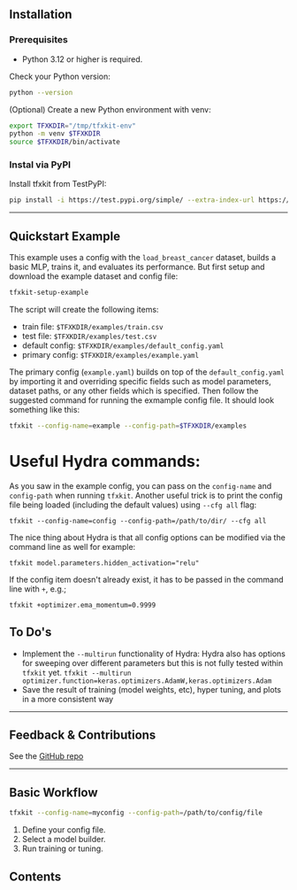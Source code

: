 
## Installation

### Prerequisites

- Python 3.12 or higher is required.

Check your Python version:

```bash
python --version
```

(Optional) Create a new Python environment with venv:

```bash
export TFXKDIR="/tmp/tfxkit-env"
python -m venv $TFXKDIR
source $TFXKDIR/bin/activate
```

### Instal via PyPI

Install tfxkit from TestPyPI:

```bash
pip install -i https://test.pypi.org/simple/ --extra-index-url https://pypi.org/simple tfxkit
```

---

## Quickstart Example

This example uses a config with the `load_breast_cancer` dataset, builds a basic MLP, trains it, and evaluates its performance.
But first setup and download the example dataset and config file:

```bash
tfxkit-setup-example
```


The script will create the following items:
 - train file: `$TFXKDIR/examples/train.csv`
 - test file: `$TFXKDIR/examples/test.csv`
 - default config: `$TFXKDIR/examples/default_config.yaml`
 - primary config: `$TFXKDIR/examples/example.yaml`

The primary config (`example.yaml`) builds on top of the `default_config.yaml` by importing it and overriding specific fields such as model parameters, dataset paths, or any other fields which is specified. Then follow the suggested command for running the exmample config file. It should look something like this:

```bash
tfxkit --config-name=example --config-path=$TFXKDIR/examples
```


# Useful Hydra commands:

As you saw in the example config, you can pass on the `config-name` and `config-path` when running `tfxkit`.
Another useful trick is to print the config file being loaded (including the default values) using `--cfg all` flag:

`tfxkit --config-name=config --config-path=/path/to/dir/ --cfg all`

The nice thing about Hydra is that all config options can be modified via the command line as well for example:

`tfxkit model.parameters.hidden_activation="relu"`

If the config item doesn't already exist, it has to be passed in the command line with `+`, e.g.;

`tfxkit +optimizer.ema_momentum=0.9999`

## To Do's

- Implement the `--multirun` functionality of Hydra:
   Hydra also has options for sweeping over different parameters but this is not fully tested within `tfxkit` yet.
   `tfxkit --multirun optimizer.function=keras.optimizers.AdamW,keras.optimizers.Adam`
- Save the result of training (model weights, etc), hyper tuning, and plots in a more consistent way


---

## Feedback & Contributions

See the [GitHub repo](https://github.com/nrad/tfxkit)

---










## Basic Workflow

```bash
tfxkit --config-name=myconfig --config-path=/path/to/config/file
```

1. Define your config file.
2. Select a model builder.
3. Run training or tuning.

## Contents
